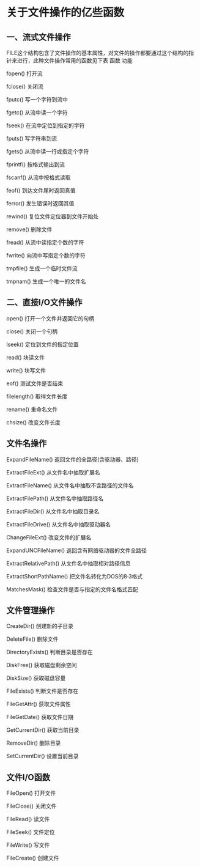 # 关于文件操作的亿些函数

## 一、流式文件操作

FILE这个结构包含了文件操作的基本属性，对文件的操作都要通过这个结构的指针来进行，此种文件操作常用的函数见下表 函数 功能

fopen() 打开流

fclose() 关闭流

fputc() 写一个字符到流中

fgetc() 从流中读一个字符

fseek() 在流中定位到指定的字符

fputs() 写字符串到流

fgets() 从流中读一行或指定个字符

fprintf() 按格式输出到流

fscanf() 从流中按格式读取

feof() 到达文件尾时返回真值

ferror() 发生错误时返回其值

rewind() 复位文件定位器到文件开始处

remove() 删除文件

fread() 从流中读指定个数的字符

fwrite() 向流中写指定个数的字符

tmpfile() 生成一个临时文件流

tmpnam() 生成一个唯一的文件名

## 二、直接I/O文件操作

open() 打开一个文件并返回它的句柄

close() 关闭一个句柄

lseek() 定位到文件的指定位置

read() 块读文件

write() 块写文件

eof() 测试文件是否结束

filelength() 取得文件长度

rename() 重命名文件

chsize() 改变文件长度

## 文件名操作

ExpandFileName() 返回文件的全路径(含驱动器、路径)

ExtractFileExt() 从文件名中抽取扩展名

ExtractFileName() 从文件名中抽取不含路径的文件名

ExtractFilePath() 从文件名中抽取路径名

ExtractFileDir() 从文件名中抽取目录名

ExtractFileDrive() 从文件名中抽取驱动器名

ChangeFileExt() 改变文件的扩展名

ExpandUNCFileName() 返回含有网络驱动器的文件全路径

ExtractRelativePath() 从文件名中抽取相对路径信息

ExtractShortPathName() 把文件名转化为DOS的8·3格式

MatchesMask() 检查文件是否与指定的文件名格式匹配

## 文件管理操作

CreateDir() 创建新的子目录

DeleteFile() 删除文件

DirectoryExists() 判断目录是否存在

DiskFree() 获取磁盘剩余空间

DiskSize() 获取磁盘容量

FileExists() 判断文件是否存在

FileGetAttr() 获取文件属性

FileGetDate() 获取文件日期

GetCurrentDir() 获取当前目录

RemoveDir() 删除目录

SetCurrentDir() 设置当前目录

## 文件I/O函数

FileOpen() 打开文件

FileClose() 关闭文件

FileRead() 读文件

FileSeek() 文件定位

FileWrite() 写文件

FileCreate() 创建文件
